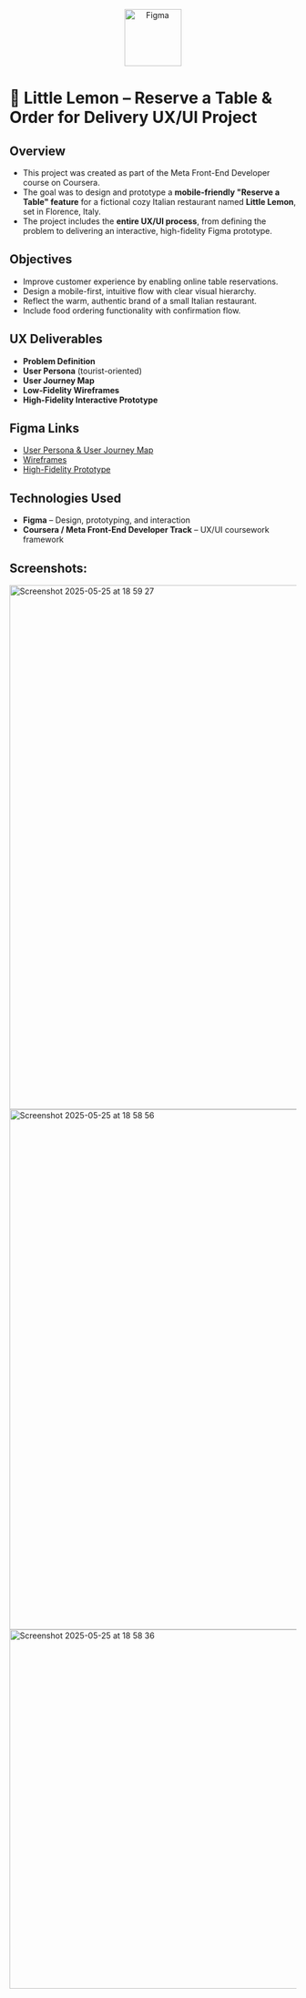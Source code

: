 <p align= "center">
  <img src="https://cdn-icons-png.flaticon.com/512/5968/5968705.png" alt="Figma" width="100" />
</p>

# 🍋 Little Lemon – Reserve a Table & Order for Delivery UX/UI Project

## Overview

- This project was created as part of the Meta Front-End Developer course on Coursera.
- The goal was to design and prototype a **mobile-friendly "Reserve a Table" feature** for a fictional cozy Italian restaurant named **Little Lemon**, set in Florence, Italy.
- The project includes the **entire UX/UI process**, from defining the problem to delivering an interactive, high-fidelity Figma prototype.

## Objectives

- Improve customer experience by enabling online table reservations.
- Design a mobile-first, intuitive flow with clear visual hierarchy.
- Reflect the warm, authentic brand of a small Italian restaurant.
- Include food ordering functionality with confirmation flow.

## UX Deliverables

- **Problem Definition**
- **User Persona** (tourist-oriented)
- **User Journey Map**
- **Low-Fidelity Wireframes**
- **High-Fidelity Interactive Prototype**

## Figma Links

- [User Persona & User Journey Map](https://www.figma.com/design/A0gULYHzx53i0sTHk4fU9G/Little-Lemon-Restaurant?node-id=303-82&t=VEAGec80rlYDgVlE-1)
- [Wireframes](https://www.figma.com/design/A0gULYHzx53i0sTHk4fU9G/Little-Lemon-Restaurant?node-id=0-1&t=VEAGec80rlYDgVlE-1)
- [High-Fidelity Prototype](https://www.figma.com/proto/A0gULYHzx53i0sTHk4fU9G/Little-Lemon-Restaurant?node-id=439-95&p=f&t=6HSLs0wQT0dqKhKK-1&scaling=scale-down&content-scaling=fixed&page-id=438%3A94)

## Technologies Used

- **Figma** – Design, prototyping, and interaction
- **Coursera / Meta Front-End Developer Track** – UX/UI coursework framework

## Screenshots:

<img width="921" alt="Screenshot 2025-05-25 at 18 59 27" src="https://github.com/user-attachments/assets/ac0c4b75-570d-49df-843d-b8cdf7a4fdb8" />

<img width="914" alt="Screenshot 2025-05-25 at 18 58 56" src="https://github.com/user-attachments/assets/350e7515-c037-4a63-9820-35e333483d08" />

<img width="631" alt="Screenshot 2025-05-25 at 18 58 36" src="https://github.com/user-attachments/assets/a5e80502-f8a0-423f-a645-a917b18c460b" />



